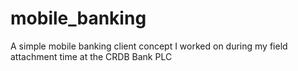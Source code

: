 mobile_banking
==============

A simple mobile banking client concept I worked on during my field attachment time at the CRDB Bank PLC
